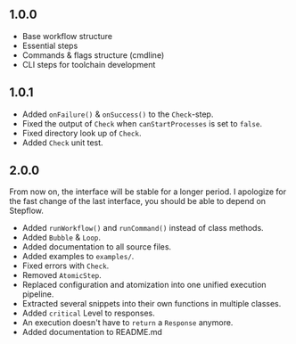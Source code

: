 ## 1.0.0

- Base workflow structure
- Essential steps
- Commands & flags structure (cmdline)
- CLI steps for toolchain development

## 1.0.1
- Added ``onFailure()`` & ``onSuccess()`` to the ``Check``-step.
- Fixed the output of ``Check`` when ``canStartProcesses`` is set to ``false``.
- Fixed directory look up of ``Check``.
- Added ``Check`` unit test.

## 2.0.0
From now on, the interface will be stable for a longer period. 
I apologize for the fast change of the last interface, 
you should be able to depend on Stepflow.

- Added ``runWorkflow()`` and ``runCommand()`` instead of class methods.
- Added ``Bubble`` & ``Loop``.
- Added documentation to all source files.
- Added examples to ``examples/``.
- Fixed errors with ``Check``.
- Removed ``AtomicStep``.
- Replaced configuration and atomization into one unified execution pipeline.
- Extracted several snippets into their own functions in multiple classes.
- Added ``critical`` Level to responses.
- An execution doesn't have to ``return`` a ``Response`` anymore.
- Added documentation to README.md